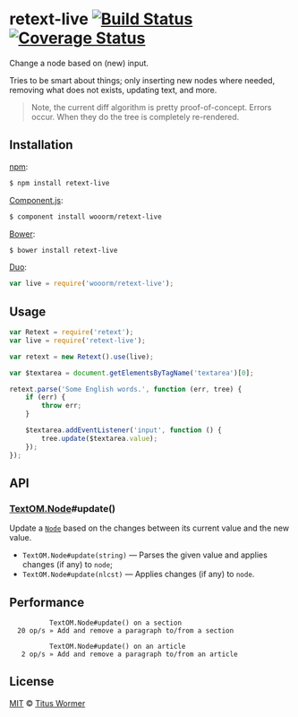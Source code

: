 # retext-live [![Build Status](https://img.shields.io/travis/wooorm/retext-live.svg?style=flat)](https://travis-ci.org/wooorm/retext-live) [![Coverage Status](https://img.shields.io/coveralls/wooorm/retext-live.svg?style=flat)](https://coveralls.io/r/wooorm/retext-live?branch=master)

Change a node based on (new) input.

Tries to be smart about things; only inserting new nodes where needed, removing what does not exists, updating text, and more.

> Note, the current diff algorithm is pretty proof-of-concept. Errors occur. When they do the tree is completely re-rendered.

## Installation

[npm](https://docs.npmjs.com/cli/install):

```bash
$ npm install retext-live
```

[Component.js](https://github.com/componentjs/component):

```bash
$ component install wooorm/retext-live
```

[Bower](http://bower.io/#install-packages):

```bash
$ bower install retext-live
```

[Duo](http://duojs.org/#getting-started):

```javascript
var live = require('wooorm/retext-live');
```

## Usage

```javascript
var Retext = require('retext');
var live = require('retext-live');

var retext = new Retext().use(live);

var $textarea = document.getElementsByTagName('textarea')[0];

retext.parse('Some English words.', function (err, tree) {
    if (err) {
        throw err;
    }

    $textarea.addEventListener('input', function () {
        tree.update($textarea.value);
    });
});
```

## API

### [TextOM.Node](https://github.com/wooorm/textom#textomnode-nlcstnode)#update()

Update a [`Node`](https://github.com/wooorm/textom#textomnode-nlcstnode) based on the changes between its current value and the new value.

- `TextOM.Node#update(string)` — Parses the given value and applies changes (if any) to `node`;
- `TextOM.Node#update(nlcst)` — Applies changes (if any) to `node`.

## Performance

```text
          TextOM.Node#update() on a section
  20 op/s » Add and remove a paragraph to/from a section

          TextOM.Node#update() on an article
   2 op/s » Add and remove a paragraph to/from an article
```

## License

[MIT](LICENSE) © [Titus Wormer](http://wooorm.com)
